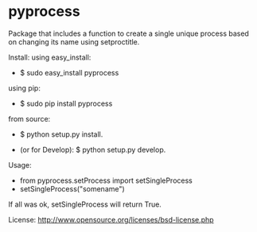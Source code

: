 pyprocess
=========

Package that includes a function to create a single unique process based on changing its name using setproctitle.

Install:
using easy_install:
- $ sudo easy_install pyprocess

using pip:
- $ sudo pip install pyprocess

from source:
- $ python setup.py install.

- (or for Develop): $ python setup.py develop.

Usage:

- from pyprocess.setProcess import setSingleProcess
- setSingleProcess("somename")

If all was ok, setSingleProcess will return True. 

License: http://www.opensource.org/licenses/bsd-license.php
